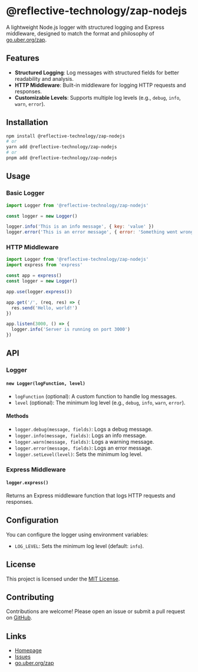 # @reflective-technology/zap-nodejs

A lightweight Node.js logger with structured logging and Express middleware, designed to match the format and philosophy of [go.uber.org/zap](https://go.uber.org/zap).

## Features

- **Structured Logging**: Log messages with structured fields for better readability and analysis.
- **HTTP Middleware**: Built-in middleware for logging HTTP requests and responses.
- **Customizable Levels**: Supports multiple log levels (e.g., `debug`, `info`, `warn`, `error`).

## Installation

```bash
npm install @reflective-technology/zap-nodejs
# or
yarn add @reflective-technology/zap-nodejs
# or
pnpm add @reflective-technology/zap-nodejs
```

## Usage

### Basic Logger

```javascript
import Logger from '@reflective-technology/zap-nodejs'

const logger = new Logger()

logger.info('This is an info message', { key: 'value' })
logger.error('This is an error message', { error: 'Something went wrong' })
```

### HTTP Middleware

```javascript
import Logger from '@reflective-technology/zap-nodejs'
import express from 'express'

const app = express()
const logger = new Logger()

app.use(logger.express())

app.get('/', (req, res) => {
  res.send('Hello, world!')
})

app.listen(3000, () => {
  logger.info('Server is running on port 3000')
})
```

## API

### Logger

#### `new Logger(logFunction, level)`

- `logFunction` (optional): A custom function to handle log messages.
- `level` (optional): The minimum log level (e.g., `debug`, `info`, `warn`, `error`).

#### Methods

- `logger.debug(message, fields)`: Logs a debug message.
- `logger.info(message, fields)`: Logs an info message.
- `logger.warn(message, fields)`: Logs a warning message.
- `logger.error(message, fields)`: Logs an error message.
- `logger.setLevel(level)`: Sets the minimum log level.

### Express Middleware

#### `logger.express()`

Returns an Express middleware function that logs HTTP requests and responses.

## Configuration

You can configure the logger using environment variables:

- `LOG_LEVEL`: Sets the minimum log level (default: `info`).

## License

This project is licensed under the [MIT License](LICENSE).

## Contributing

Contributions are welcome! Please open an issue or submit a pull request on [GitHub](https://github.com/Reflective-Technology/zap-nodejs).

## Links

- [Homepage](https://github.com/Reflective-Technology/zap-nodejs)
- [Issues](https://github.com/Reflective-Technology/zap-nodejs/issues)
- [go.uber.org/zap](https://go.uber.org/zap)